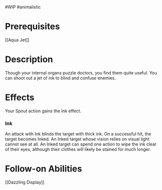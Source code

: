 #WIP #animalistic 

# Prerequisites

[[Aqua Jet]]

# Description

Though your internal organs puzzle doctors, you find them quite useful. You can shoot out a jet of ink to blind and confuse enemies.

# Effects

Your Spout action gains the Ink effect.

### Ink

An attack with Ink blinds the target with thick ink. On a successful hit, the target becomes Inked. An Inked target whose vision relies on visual light cannot see at all. An Inked target can spend one action to wipe the ink clear of their eyes, although their clothes will likely be stained for much longer.

# Follow-on Abilities

[[Dazzling Display]]